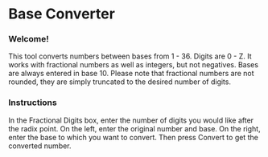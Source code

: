 # Base Converter

### Welcome!
This tool converts numbers between bases from 1 - 36. Digits are 0 - Z. It works with fractional numbers as well as integers, but not negatives. Bases are always entered in base 10. Please note that fractional numbers are not rounded, they are simply truncated to the desired number of digits.

### Instructions
In the Fractional Digits box, enter the number of digits you would like after the radix point. On the left, enter the original number and base. On the right, enter the base to which you want to convert. Then press Convert to get the converted number.

